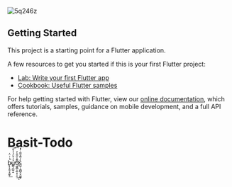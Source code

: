 ![5q246z](https://user-images.githubusercontent.com/53064323/136852409-6bcdd24d-622e-44cf-a711-6134900ef38a.gif)

## Getting Started

This project is a starting point for a Flutter application.

A few resources to get you started if this is your first Flutter project:

- [Lab: Write your first Flutter app](https://flutter.dev/docs/get-started/codelab)
- [Cookbook: Useful Flutter samples](https://flutter.dev/docs/cookbook)

For help getting started with Flutter, view our
[online documentation](https://flutter.dev/docs), which offers tutorials,
samples, guidance on mobile development, and a full API reference.
# Basit-Todo
 b̷̢̨̞̼̘͉͚̥́̇͗̈̍͘͟u̳̖̰̺̦̱͛̓͒̈́̇̾̎̕͞͡ḡ̷̛͈̻͕̲̹̟̠̯͊̾̋̎̍̓͢ͅs̺̹͔̻̺̹̬̫͖̠̀̓͌͛̅̃̇̓̽͠ 
